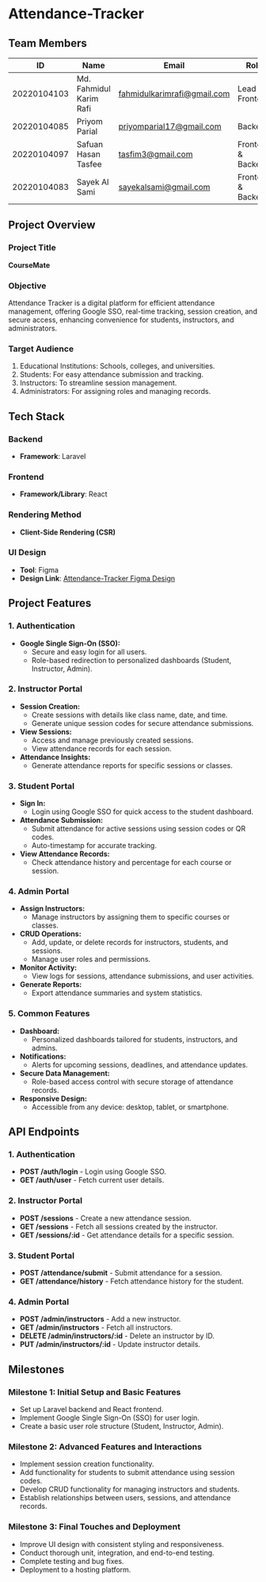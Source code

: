 # Attendance-Tracker

## Team Members

| **ID**       | **Name**                 | **Email**                          | **Role**            |
|--------------|--------------------------|------------------------------------|---------------------|
| 20220104103  | Md. Fahmidul Karim Rafi  | fahmidulkarimrafi@gmail.com        | Lead & Frontend     |
| 20220104085  | Priyom Parial            | priyomparial17@gmail.com           | Backend             |
| 20220104097  | Safuan Hasan Tasfee      | tasfim3@gmail.com                  | Frontend & Backend  |
| 20220104083  | Sayek Al Sami            | sayekalsami@gmail.com              | Frontend & Backend  |


## Project Overview

### Project Title
**CourseMate**

### Objective
Attendance Tracker is a digital platform for efficient attendance management, offering Google SSO, real-time tracking, session creation, and secure access, enhancing convenience for students, instructors, and administrators.

### Target Audience
1. Educational Institutions: Schools, colleges, and universities.
2. Students: For easy attendance submission and tracking.
3. Instructors: To streamline session management.
4. Administrators: For assigning roles and managing records.

## Tech Stack

### Backend
- **Framework**: Laravel

### Frontend
- **Framework/Library**: React 

### Rendering Method
- **Client-Side Rendering (CSR)**

### **UI Design**
- **Tool**: Figma  
- **Design Link**:  [Attendance-Tracker Figma Design](https://www.figma.com/design/05CX2gudiR30qwBdfJXfq7/Attendance-Tracker?m=auto&t=bsUZOJtBuLsjncY4-6)


## Project Features

### **1. Authentication**
- **Google Single Sign-On (SSO):**
  - Secure and easy login for all users.
  - Role-based redirection to personalized dashboards (Student, Instructor, Admin).

### **2. Instructor Portal**
- **Session Creation:**
  - Create sessions with details like class name, date, and time.
  - Generate unique session codes for secure attendance submissions.
- **View Sessions:**
  - Access and manage previously created sessions.
  - View attendance records for each session.
- **Attendance Insights:**
  - Generate attendance reports for specific sessions or classes.

### **3. Student Portal**
- **Sign In:**
  - Login using Google SSO for quick access to the student dashboard.
- **Attendance Submission:**
  - Submit attendance for active sessions using session codes or QR codes.
  - Auto-timestamp for accurate tracking.
- **View Attendance Records:**
  - Check attendance history and percentage for each course or session.

### **4. Admin Portal**
- **Assign Instructors:**
  - Manage instructors by assigning them to specific courses or classes.
- **CRUD Operations:**
  - Add, update, or delete records for instructors, students, and sessions.
  - Manage user roles and permissions.
- **Monitor Activity:**
  - View logs for sessions, attendance submissions, and user activities.
- **Generate Reports:**
  - Export attendance summaries and system statistics.

### **5. Common Features**
- **Dashboard:**
  - Personalized dashboards tailored for students, instructors, and admins.
- **Notifications:**
  - Alerts for upcoming sessions, deadlines, and attendance updates.
- **Secure Data Management:**
  - Role-based access control with secure storage of attendance records.
- **Responsive Design:**
  - Accessible from any device: desktop, tablet, or smartphone.

## API Endpoints

### **1. Authentication**
- **POST /auth/login** - Login using Google SSO.  
- **GET /auth/user** - Fetch current user details.

### **2. Instructor Portal**
- **POST /sessions** - Create a new attendance session.  
- **GET /sessions** - Fetch all sessions created by the instructor.  
- **GET /sessions/:id** - Get attendance details for a specific session.

### **3. Student Portal**
- **POST /attendance/submit** - Submit attendance for a session.  
- **GET /attendance/history** - Fetch attendance history for the student.

### **4. Admin Portal**
- **POST /admin/instructors** - Add a new instructor.  
- **GET /admin/instructors** - Fetch all instructors.  
- **DELETE /admin/instructors/:id** - Delete an instructor by ID.  
- **PUT /admin/instructors/:id** - Update instructor details.


## Milestones

### Milestone 1: Initial Setup and Basic Features
- Set up Laravel backend and React frontend.
- Implement Google Single Sign-On (SSO) for user login.
- Create a basic user role structure (Student, Instructor, Admin).

### Milestone 2: Advanced Features and Interactions
- Implement session creation functionality.
- Add functionality for students to submit attendance using session codes.
- Develop CRUD functionality for managing instructors and students.
- Establish relationships between users, sessions, and attendance records.

### Milestone 3: Final Touches and Deployment
- Improve UI design with consistent styling and responsiveness.
- Conduct thorough unit, integration, and end-to-end testing.
- Complete testing and bug fixes.
- Deployment to a hosting platform.
